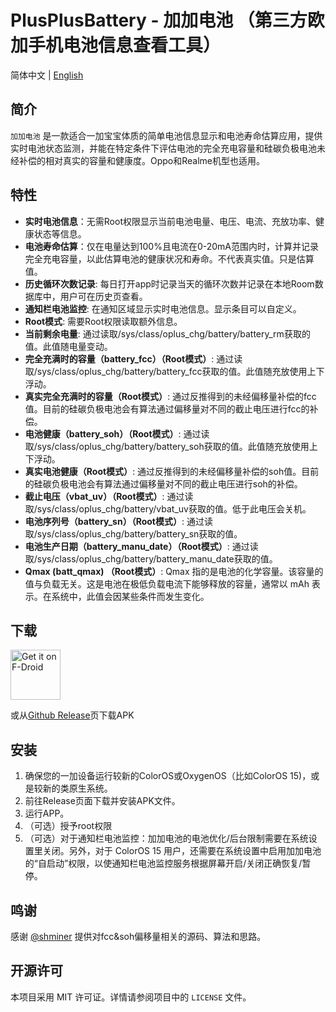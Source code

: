 # PlusPlusBattery - 加加电池 （第三方欧加手机电池信息查看工具）

简体中文 | [English](./README.md)

## 简介

`加加电池` 是一款适合一加宝宝体质的简单电池信息显示和电池寿命估算应用，提供实时电池状态监测，并能在特定条件下评估电池的完全充电容量和硅碳负极电池未经补偿的相对真实的容量和健康度。Oppo和Realme机型也适用。

## 特性

- **实时电池信息**：无需Root权限显示当前电池电量、电压、电流、充放功率、健康状态等信息。
- **电池寿命估算**：仅在电量达到100%且电流在0-20mA范围内时，计算并记录完全充电容量，以此估算电池的健康状况和寿命。不代表真实值。只是估算值。
- **历史循环次数记录**: 每日打开app时记录当天的循环次数并记录在本地Room数据库中，用户可在历史页查看。
- **通知栏电池监控**: 在通知区域显示实时电池信息。显示条目可以自定义。
- **Root模式**: 需要Root权限读取额外信息。
- **当前剩余电量**: 通过读取/sys/class/oplus_chg/battery/battery_rm获取的值。此值随电量变动。
- **完全充满时的容量（battery_fcc）（Root模式）**: 通过读取/sys/class/oplus_chg/battery/battery_fcc获取的值。此值随充放使用上下浮动。
- **真实完全充满时的容量（Root模式）**: 通过反推得到的未经偏移量补偿的fcc值。目前的硅碳负极电池会有算法通过偏移量对不同的截止电压进行fcc的补偿。
- **电池健康（battery_soh）（Root模式）**: 通过读取/sys/class/oplus_chg/battery/battery_soh获取的值。此值随充放使用上下浮动。
- **真实电池健康（Root模式）**: 通过反推得到的未经偏移量补偿的soh值。目前的硅碳负极电池会有算法通过偏移量对不同的截止电压进行soh的补偿。
- **截止电压（vbat_uv）（Root模式）**: 通过读取/sys/class/oplus_chg/battery/vbat_uv获取的值。低于此电压会关机。
- **电池序列号（battery_sn）（Root模式）**: 通过读取/sys/class/oplus_chg/battery/battery_sn获取的值。
- **电池生产日期（battery_manu_date）（Root模式）**: 通过读取/sys/class/oplus_chg/battery/battery_manu_date获取的值。
- **Qmax (batt_qmax) （Root模式）**: Qmax 指的是电池的化学容量。该容量的值与负载无关。这是电池在极低负载电流下能够释放的容量，通常以 mAh 表示。在系统中，此值会因某些条件而发生变化。

## 下载

[<img src="https://f-droid.org/badge/get-it-on-zh-hans.png"
    alt="Get it on F-Droid"
    height="80">](https://f-droid.org/en/packages/com.dijia1124.plusplusbattery/)

或从[Github Release](https://github.com/dijia1124/PlusPlusBattery/releases)页下载APK

## 安装

1. 确保您的一加设备运行较新的ColorOS或OxygenOS（比如ColorOS 15)，或是较新的类原生系统。
2. 前往Release页面下载并安装APK文件。
3. 运行APP。
4. （可选）授予root权限
5. （可选）对于通知栏电池监控：加加电池的电池优化/后台限制需要在系统设置里关闭。另外，对于 ColorOS 15 用户，还需要在系统设置中启用加加电池的“自启动”权限，以使通知栏电池监控服务根据屏幕开启/关闭正确恢复/暂停。

## 鸣谢

感谢 [@shminer](https://github.com/shminer) 提供对fcc&soh偏移量相关的源码、算法和思路。


## 开源许可

本项目采用 MIT 许可证。详情请参阅项目中的 `LICENSE` 文件。
